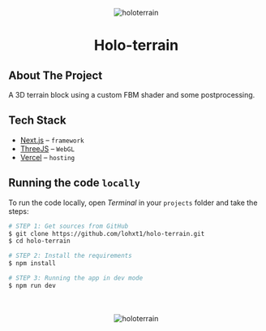 <p align="center">
<img align="center" src="https://lohxt1.github.io/_assets/holoterrain.gif" alt="holoterrain"/><br/>
<h1 align="center">Holo-terrain</h1>
</p>

## About The Project

A 3D terrain block using a custom FBM shader and some postprocessing.

## Tech Stack

- [Next.js](https://nextjs.org/) – `framework`
- [ThreeJS](https://threejs.com/) – `WebGL`
- [Vercel](https://vercel.com/) – `hosting`

## Running the code `locally`

To run the code locally, open _Terminal_ in your `projects` folder and take the steps:

```bash
# STEP 1: Get sources from GitHub
$ git clone https://github.com/lohxt1/holo-terrain.git
$ cd holo-terrain

# STEP 2: Install the requirements
$ npm install

# STEP 3: Running the app in dev mode
$ npm run dev
```

<p align="center">
  <br />
  <br />
<img align="center" src="https://lohxt1.github.io/_assets/holoterrain.png" alt="holoterrain"/><br/>
</p>

